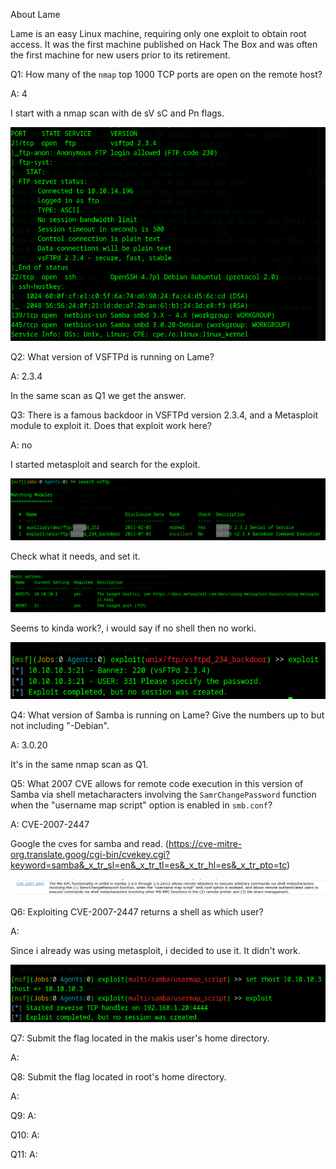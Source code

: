 
About Lame

Lame is an easy Linux machine, requiring only one exploit to obtain root access. It was the first machine published on Hack The Box and was often the first machine for new users prior to its retirement.


Q1: How many of the `nmap` top 1000 TCP ports are open on the remote host?

A: 4

I start with a nmap scan with de sV sC and Pn flags.

![](../../Img/Pasted%20image%2020250508224213.png)

Q2: What version of VSFTPd is running on Lame?

A: 2.3.4

In the same scan as Q1 we get the answer.

Q3: There is a famous backdoor in VSFTPd version 2.3.4, and a Metasploit module to exploit it. Does that exploit work here?

A: no

I started metasploit and search for the exploit.

![](../../Img/Pasted%20image%2020250508224936.png)

Check what it needs, and set it.

![](../../Img/Pasted%20image%2020250508225010.png)

Seems to kinda work?, i would say if no shell then no worki.

![](../../Img/Pasted%20image%2020250508225042.png)

Q4: What version of Samba is running on Lame? Give the numbers up to but not including "-Debian".

A: 3.0.20

It's in the same nmap scan as Q1.

Q5: What 2007 CVE allows for remote code execution in this version of Samba via shell metacharacters involving the `SamrChangePassword` function when the "username map script" option is enabled in `smb.conf`?

A: CVE-2007-2447

Google the cves for samba and read. (https://cve-mitre-org.translate.goog/cgi-bin/cvekey.cgi?keyword=samba&_x_tr_sl=en&_x_tr_tl=es&_x_tr_hl=es&_x_tr_pto=tc)

![](../../Img/Pasted%20image%2020250508225450.png)

Q6: Exploiting CVE-2007-2447 returns a shell as which user?

A: 

Since i already was using metasploit, i decided to use it.
It didn't work.

![](../../Img/Pasted%20image%2020250508230032.png)



Q7: Submit the flag located in the makis user's home directory.

A: 

Q8: Submit the flag located in root's home directory.

A: 

Q9: 
A: 

Q10: 
A: 

Q11: 
A: 

